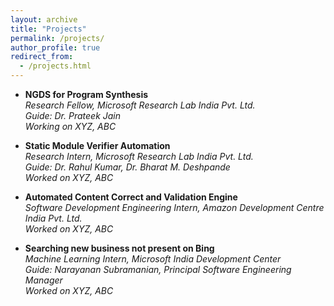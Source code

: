 ```yaml
---
layout: archive
title: "Projects"
permalink: /projects/
author_profile: true
redirect_from: 
  - /projects.html
---
```



* **NGDS for Program Synthesis**  
 *Research Fellow, Microsoft Research Lab India Pvt. Ltd.*  
 *Guide: Dr. Prateek Jain*  
 *Working on XYZ, ABC* 

* **Static Module Verifier Automation**  
 *Research Intern, Microsoft Research Lab India Pvt. Ltd.*  
 *Guide: Dr. Rahul Kumar, Dr. Bharat M. Deshpande*  
 *Worked on XYZ, ABC*  

* **Automated Content Correct and Validation Engine**  
 *Software Development Engineering Intern, Amazon Development Centre India Pvt. Ltd.*  
 *Worked on XYZ, ABC*  

* **Searching new business not present on Bing**  
 *Machine Learning Intern, Microsoft India Development Center*  
 *Guide: Narayanan Subramanian, Principal Software Engineering Manager*  
 *Worked on XYZ, ABC*  
